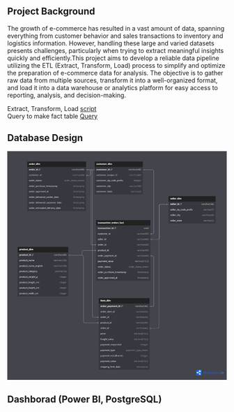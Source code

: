 ## Project Background
The growth of e-commerce has resulted in a vast amount of data, spanning everything from customer behavior and sales transactions to inventory and logistics information. However, handling these large and varied datasets presents challenges, particularly when trying to extract meaningful insights quickly and efficiently.This project aims to develop a reliable data pipeline utilizing the ETL (Extract, Transform, Load) process to simplify and optimize the preparation of e-commerce data for analysis. The objective is to gather raw data from multiple sources, transform it into a well-organized format, and load it into a data warehouse or analytics platform for easy access to reporting, analysis, and decision-making. 

Extract, Transform, Load [script](https://github.com/fajri-yanti/ETL_e-commers/blob/main/etl_ecommers.ipynb)  <br />
Query to make fact table [Query](https://github.com/fajri-yanti/ETL_e-commers/blob/main/transaction_order_fact.sql)

## Database Design

![ERD E-COMMERS](https://github.com/fajri-yanti/ETL_e-commers/blob/main/erd-ecommers-db.png)

## Dashborad (Power BI, PostgreSQL)
